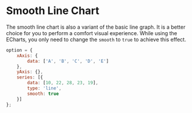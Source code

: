 # Smooth Line Chart

The smooth line chart is also a variant of the basic line graph. It is a better choice for you to perform a comfort visual experience. While using the ECharts, you only need to change the `smooth` to `true` to achieve this effect.

<!-- embed -->
```js
option = {
    xAxis: {
        data: ['A', 'B', 'C', 'D', 'E']
    },
    yAxis: {},
    series: [{
        data: [10, 22, 28, 23, 19],
        type: 'line',
        smooth: true
    }]
};
```
